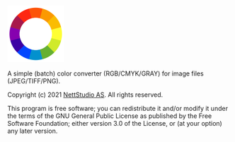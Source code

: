 ![logo](https://raw.githubusercontent.com/nettstudio/color-converter/main/sample.png)

A simple (batch) color converter (RGB/CMYK/GRAY) for image files (JPEG/TIFF/PNG).

Copyright (c) 2021 [NettStudio AS](https://nettstudio.no). All rights reserved.

This program is free software; you can redistribute it and/or modify it under the terms of the GNU General Public License as published by the Free Software Foundation; either version 3.0 of the License, or (at your option) any later version.
